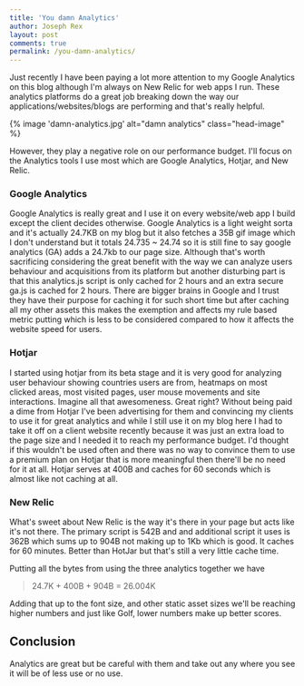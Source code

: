 ```yaml
---
title: 'You damn Analytics'
author: Joseph Rex
layout: post
comments: true
permalink: /you-damn-analytics/
---
```


Just recently I have been paying a lot more attention to my Google Analytics on this blog although I'm always on New Relic for web apps I run. These analytics platforms do a great job breaking down the way our applications/websites/blogs are performing and that's really helpful.
<!--more-->
{% image 'damn-analytics.jpg' alt="damn analytics" class="head-image" %}

However, they play a negative role on our performance budget. I'll focus on the Analytics tools I use most which are Google Analytics, Hotjar, and New Relic.

### Google Analytics

Google Analytics is really great and I use it on every website/web app I build except the client decides otherwise. Google Analytics is a light weight sorta and it's actually 24.7KB on my blog but it also fetches a 35B gif image which I don't understand but it totals 24.735 ~ 24.74 so it is still fine to say google analytics (GA) adds a 24.7kb to our page size. Although that's worth sacrificing considering the great benefit with the way we can analyze users behaviour and acquisitions from its platform but another disturbing part is that this analytics.js script is only cached for 2 hours and an extra secure ga.js is cached for 2 hours. There are bigger brains in Google and I trust they have their purpose for caching it for such short time but after caching all my other assets this makes the exemption and affects my rule based metric putting which is less to be considered compared to how it affects the website speed for users.

### Hotjar

I started using hotjar from its beta stage and it is very good for analyzing user behaviour showing countries users are from, heatmaps on most clicked areas, most visited pages, user mouse movements and site interactions. Imagine all that awesomeness. Great right? Without being paid a dime from Hotjar I've been advertising for them and convincing my clients to use it for great analytics and while I still use it on my blog here I had to take it off on a client website recently because it was just an extra load to the page size and I needed it to reach my performance budget. I'd thought if this wouldn't be used often and there was no way to convince them to use a premium plan on Hotjar that is more meaningful then there'll be no need for it at all. Hotjar serves at 400B and caches for 60 seconds which is almost like not caching at all.

### New Relic

What's sweet about New Relic is the way it's there in your page but acts like it's not there. The primary script is 542B and and additional script it uses is 362B which sums up to 904B not making up to 1Kb which is good. It caches for 60 minutes. Better than HotJar but that's still a very little cache time.

Putting all the bytes from using the three analytics together we have 

> 24.7K + 400B + 904B = 26.004K

Adding that up to the font size, and other static asset sizes we'll be reaching higher numbers and just like Golf, lower numbers make up better scores.

## Conclusion
Analytics are great but be careful with them and take out any where you see it will be of less use or no use.
